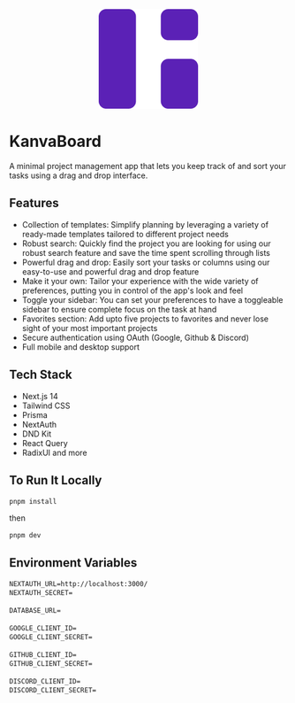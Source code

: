 <div align="center"><img src="public/logo.png" alt="logo"></div>

# KanvaBoard
A minimal project management app that lets you keep track of and sort your tasks using a drag and drop interface.

## Features
- Collection of templates: Simplify planning by leveraging a variety of ready-made templates tailored to different project needs
- Robust search: Quickly find the project you are looking for using our robust search feature and save the time spent scrolling through lists
- Powerful drag and drop: Easily sort your tasks or columns using our easy-to-use and powerful drag and drop feature
- Make it your own: Tailor your experience with the wide variety of preferences, putting you in control of the app's look and feel
- Toggle your sidebar: You can set your preferences to have a toggleable sidebar to ensure complete focus on the task at hand
- Favorites section: Add upto five projects to favorites and never lose sight of your most important projects
- Secure authentication using OAuth (Google, Github & Discord)
- Full mobile and desktop support

## Tech Stack
- Next.js 14
- Tailwind CSS
- Prisma
- NextAuth
- DND Kit
- React Query
- RadixUI and more

## To Run It Locally
```
pnpm install
```
then
```
pnpm dev
```

## Environment Variables
```
NEXTAUTH_URL=http://localhost:3000/
NEXTAUTH_SECRET=

DATABASE_URL=

GOOGLE_CLIENT_ID=
GOOGLE_CLIENT_SECRET=

GITHUB_CLIENT_ID=
GITHUB_CLIENT_SECRET=

DISCORD_CLIENT_ID=
DISCORD_CLIENT_SECRET=
```
